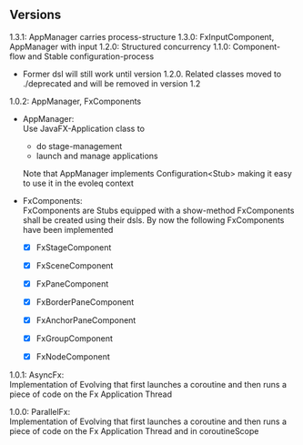 ## Versions
1.3.1: AppManager carries process-structure
1.3.0: FxInputComponent, AppManager with input
1.2.0: Structured concurrency
1.1.0: Component-flow and Stable configuration-process
* Former dsl will still work until version 1.2.0. Related classes moved to ./deprecated and will be removed in version 1.2

1.0.2: AppManager, FxComponents
* AppManager: <br>Use JavaFX-Application class to
   * do stage-management 
   * launch and manage applications  

  Note that AppManager implements Configuration<Stub<D>>
  making it easy to use it in the evoleq context
  
* FxComponents: <br>FxComponents are Stubs equipped with a show-method
FxComponents shall be created using their dsls. By now the following FxComponents have been implemented 
    * [x] FxStageComponent
    * [x] FxSceneComponent
    * [x] FxPaneComponent
    * [x] FxBorderPaneComponent
    * [x] FxAnchorPaneComponent
    * [x] FxGroupComponent
    * [x] FxNodeComponent
        
   

1.0.1: AsyncFx: <br> Implementation of Evolving that first launches a coroutine and then runs a piece of code on the Fx Application Thread 

1.0.0: ParallelFx: <br> Implementation of Evolving that first launches a coroutine and then runs a piece of code on the Fx Application Thread and in coroutineScope
